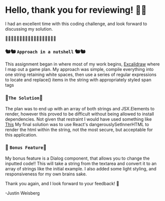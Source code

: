 # Hello, thank you for reviewing! 🌊🌊

I had an excellent time with this coding challenge, and look forward to discussing my solution.

🌊🌊🌊🌊🌊🌊🌊🌊🌊🌊🌊🌊🌊🌊🌊🌊🌊🌊

### 🐿🐿 `Approach in a nutshell` 🐿🐿

This assignment began in where most of my work begins, [Excalidraw](https://excalidraw.com/) where I map out a game plan.
My approach was simple, compile everything into one string retaining white spaces,
then use a series of regular expressions to locate and replace() items in the string with appropriately styled span tags

### 🎉`The Solution`🎉

The plan was to end up with an array of both strings and JSX.Elements to render, however this proved to be difficult
without being allowed to install dependencies. Not given that restraint I would have used something like [This](https://www.npmjs.com/package/react-html-parser)
My final solution was to use React's dangerouslySetInnerHTML to render the html within the string, not the most secure, but
acceptable for this application.

### 🎁 `Bonus Feature`🎁

My bonus feature is a Dialog component, that allows you to change the inputted code!! This will take
a string from the textarea and convert it to an array of strings like the initial example. I also added
some light styling, and responsiveness for my own brains sake.

Thank you again, and I look forward to your feedback! 🌊

-Justin Weisberg
